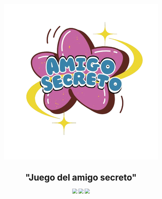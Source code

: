 <div align="center">
 <img src="https://github.com/Haco31/Amigo-secreto/blob/df63cd8925c6442774780d33067d5462567abc6e/Imagenes-del-proyecto/Rimberio__2_-removebg-preview.png" alt="Amigo_Secreto">
</div>

<h1 align="center">"Juego del amigo secreto"</h1>

<p align="center">
  <img src="https://img.shields.io/badge/STATUS-EN%20DESAROLLO-blue">
  <img src="https://img.shields.io/github/stars/camilafernanda?style=social">
  <img src="https://img.shields.io/github/contributors/Haco31/Amigo-secreto?style=plastic&logo=%3Csvg%20role%3D%22img%22%20viewBox%3D%220%200%2024%2024%22%20xmlns%3D%22http%3A%2F%2Fwww.w3.org%2F2000%2Fsvg%22%3E%3Ctitle%3ELazarus%3C%2Ftitle%3E%3Cpath%20d%3D%22M11.457.447c0%20.198.035.367.092.367.123%200%20.51.715.592%201.092.053.288.053.288-.45.398-1.225.248-1.532%201.092-.694%202.383.276.417.276.436.245%201.588-.017%201.092%200%201.192.195%201.589.213.397.5.655%201%20.854.419.159%201.94.081%202.349-.13.51-.247%201.224-1.091%201.53-1.588.235-.606.164-1.49-.193-2.284-.357-.724-1.225-1.688-1.94-2.085-.408-.228-.582-.377-.745-.685a4.493%204.369%200%200%200-.531-.754C12.518.755%2011.681%200%2011.579%200c-.038%200-.075.169-.075.367zm-6.33%201.688a6.127%205.958%200%200%200-.162%201.986c.054.437.027.556-.154.873-.377.676-.53%201.291-.49%202.383.029.725.083.964.287%201.291.46.894%201.123%201.291%202.144%201.589.664.129%201.225.083%201.735-.189%201.634-.715%201.94-1.986.624-3.276-.512-.596-.756-1.093-.756-1.49%200-.526-.255-1.191-.572-1.49-.255-.228-.337-.237-.837-.198a6.772%206.586%200%200%200-.797.12c-.234.055-.276.026-.429-.368a2.144%202.085%200%200%201-.173-.774c.027-.348-.195-.835-.378-.835-.045%200-.133.17-.193.378zm16.338%203.078c-.036.198-.02.377.054.457.063.072.122.347.133.615l.008.487-.327.01c-.674.018-.756.044-1.123.377a2.552%202.482%200%200%200-.49.804c-.091.248-.43%201.092-.796%201.688-.358.725-.654%201.49-.675%201.688-.122.755.317%201.291%201.328%201.887.46.228.664.248%201.327.248.674%200%20.858-.037%201.327-.288.736-.347%201.124-.755%201.532-1.49.215-.436.246-.615.235-1.489-.01-1.092-.204-1.688-.704-2.383a4.084%203.972%200%200%201-.46-.993c-.194-.685-.909-1.986-1.123-1.986-.074%200-.154.13-.195.318zM.022%2011.17c-.1.17.154%201.688.368%202.284.123.308.285.854.357%201.192.378%201.886%201.736%203.177%203.267%203.276%201.123.074%202.042-.248%202.553-.923.745-.874.867-1.688.357-2.383-.153-.189-.592-.526-.99-.775-.388-.238-1.123-.675-1.532-.963-1.327-.874-1.531-.933-1.735-1.092-.49-.13-.838-.028-1.226.348l-.357.317-.194-.317c-.1-.17-.194-.378-.194-.497%200-.1-.122-.288-.255-.437-.286-.268-.358-.288-.429-.159Zm13.274%202.284c-.654.169-1.327.417-1.634.566-.674.348-1.225.894-1.532%201.49-.173.436-.204.565-.153%201.489.054.834.037.963-.163%201.29-.215.457-.878%201.192-1.226%201.291-.112.046-.295.239-.418.408-.633.933.235%202.78%201.635%203.574.653.348%201.53.497%202.347.417%202.962-.268%206.126-1.092%208.373-2.085%201.532-.695%202.144-1.688%202.144-3.078-.028-1.49-.787-2.383-2.043-2.383-1%200-2.042-.616-2.45-1.49-.317-.615-.939-1.191-1.532-1.588-.326-.13-.653-.199-1.327-.229-.745-.026-1.02.02-2.042.288z%22%2F%3E%3C%2Fsvg%3E&logoColor=%23edd833">
</p>


